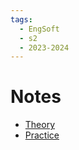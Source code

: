 ```yaml
---
tags:
  - EngSoft
  - s2
  - 2023-2024
---
```


# Notes
- [Theory](Theory.md)
- [Practice](Practice.md)
